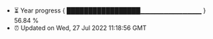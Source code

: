 - ⏳ Year progress { █████████████████▁▁▁▁▁▁▁▁▁▁▁▁▁ } 56.84 %
- ⏰ Updated on Wed, 27 Jul 2022 11:18:56 GMT

